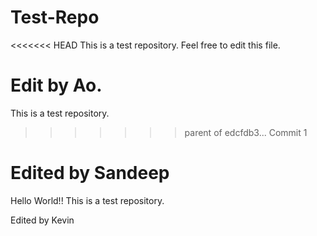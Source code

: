 Test-Repo
=========

<<<<<<< HEAD
This is a test repository. Feel free to edit this file.

Edit by Ao.
=======
This is a test repository.
>>>>>>> parent of edcfdb3... Commit 1


Edited by Sandeep
===========
Hello World!!
This is a test repository.

Edited by Kevin
